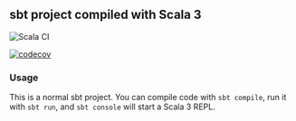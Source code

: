 ## sbt project compiled with Scala 3

![Scala CI](https://github.com/OhFlohre/se-mastermind/actions/workflows/scala.yml/badge.svg)

[![codecov](https://codecov.io/gh/OhFlohre/se-mastermind/branch/developer/graph/badge.svg?token=1LV7VP5PEM)](https://codecov.io/gh/OhFlohre/se-mastermind)

### Usage

This is a normal sbt project. You can compile code with `sbt compile`, run it with `sbt run`, and `sbt console` will start a Scala 3 REPL.
